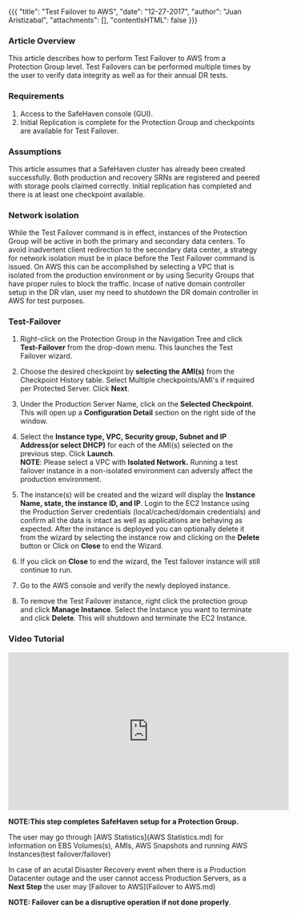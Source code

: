{{{
  "title": "Test Failover to AWS",
  "date": "12-27-2017",
  "author": "Juan Aristizabal",
  "attachments": [],
  "contentIsHTML": false
}}}

### Article Overview
This article describes how to perform Test Failover to AWS from a Protection Group level. Test Failovers can be performed multiple times by the user to verify data integrity as well as for their annual DR tests.


### Requirements
1. Access to the SafeHaven console (GUI).
2. Initial Replication is complete for the Protection Group and checkpoints are available for Test Failover.

### Assumptions
This article assumes that a SafeHaven cluster has already been created successfully. Both production and recovery SRNs are registered and peered with storage pools claimed correctly. Initial replication has completed and there is at least one checkpoint available.

### Network isolation
While the Test Failover command is in effect, instances of the Protection Group will be active in both the primary and secondary data centers. To avoid inadvertent client redirection to the secondary data center, a strategy for network isolation must be in place before the Test Failover command is issued. On AWS this can be accomplished by selecting a VPC that is isolated from the production environment or by using Security Groups that have proper rules to block the traffic. Incase of native domain controller setup in the DR vlan, user my  need to shutdown the DR domain controller in AWS for test purposes.

### Test-Failover

1. Right-click on the Protection Group in the Navigation Tree and click **Test-Failover** from the drop-down menu. This launches the Test Failover wizard.

2. Choose the desired checkpoint by **selecting the AMI(s)** from the Checkpoint History table. Select Multiple checkpoints/AMI's if required per Protected Server. Click **Next**.

3. Under the Production Server Name, click on the **Selected Checkpoint**. This will open up a **Configuration Detail** section on the right side of the window.

4. Select the **Instance type, VPC, Security group, Subnet and IP Address(or select DHCP)** for each of the AMI(s) selected on the previous step. Click **Launch**.  
**NOTE**: Please select a VPC with **Isolated Network.** Running a test failover instance in a non-isolated environment can adversly affect the production environment.

5. The instance(s) will be created and the wizard will display the **Instance Name, state, the instance ID, and IP**. Login to the EC2 Instance using the Production Server credentials (local/cached/domain credentials) and confirm all the data is intact as well as applications are behaving as expected. After the instance is deployed you can optionally delete it from the wizard by selecting the instance row and clicking on the **Delete** button or Click on **Close** to end the Wizard.

6. If you click on **Close** to end the wizard, the Test failover instance will still continue to run.

7. Go to the AWS console and verify the newly deployed instance.

8. To remove the Test Failover instance, right click the protection group and click **Manage Instance**. Select the Instance you want to terminate and click **Delete**. This will shutdown and terminate the EC2 Instance.

### Video Tutorial
<p>
<iframe width="560" height="315" src="https://www.youtube.com/embed/rrBvCAI4HM4" frameborder="0" gesture="media" allow="encrypted-media" allowfullscreen></iframe>
</p>

**NOTE:This step completes SafeHaven setup for a Protection Group.**

The user may go through [AWS Statistics](AWS Statistics.md) for information on EBS Volumes(s), AMIs, AWS Snapshots and running AWS Instances(test failover/failover)

In case of an acutal Disaster Recovery event when there is a Production Datacenter outage and the user cannot access Production Servers, as a **Next Step** the user may [Failover to AWS](Failover to AWS.md)  

**NOTE: Failover can be a disruptive operation if not done properly**.

